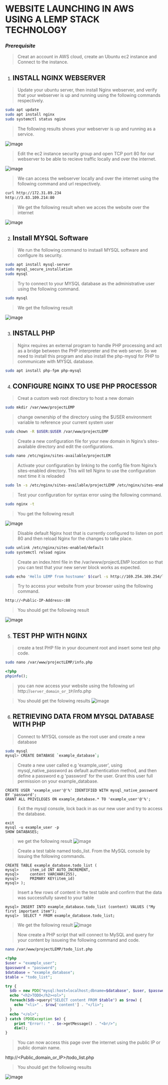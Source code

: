 # **WEBSITE LAUNCHING IN AWS USING A LEMP STACK TECHNOLOGY**
### *Prerequisite*
> Creat an account in AWS cloud, create an Ubuntu ec2 instance and Connect to the instance.

1. ## INSTALL NGINX WEBSERVER
> Update your ubuntu server, then install Nginx webserver, and verify that your webserver is up and running using the following commands respectively. 
```Bash
sudo apt update
sudo apt install nginx
sudo systemctl status nginx
```
> The following results shows your webserver is up and running as a service.

![image](https://user-images.githubusercontent.com/64647166/161973695-35d03c3d-facd-4ed1-9543-91ceae1abb88.png)

> Edit the ec2 instance security group and open TCP port 80 for our webserver to be able to recieve traffic locally and over the internet.

![image](https://user-images.githubusercontent.com/64647166/161974233-7e3a6477-b338-476b-b3e9-393c814deeb0.png)
> We can access the webserver locally and over the internet using the following command and url respectively.
```Bash
curl http://172.31.89.234
http://3.83.109.214:80
```
> We get the following result when we acces the website over the internet

![image](https://user-images.githubusercontent.com/64647166/161975815-98a0f155-8812-427c-ad9f-c7d04d88dc0c.png)

2. ## Install MYSQL Software
> We run the following command to instaall MYSQL software and configure its security.
```Bash
sudo apt install mysql-server
sudo mysql_secure_installation
sudo mysql
```
> Try to connect to your MYSQL database as the administrative user using the following command.
```Bash
sudo mysql
```
> We get the following result

![image](https://user-images.githubusercontent.com/64647166/161979972-a7e22b94-cc8f-48f0-a567-98f835669536.png)

3. ## INSTALL PHP
> Nginx requires an external program to handle PHP processing and act as a bridge between the PHP interpreter and the web server. So we need to install this program and also install the php-mysql for PHP to communicate with MYSQL database.
```Bash
sudo apt install php-fpm php-mysql
```

4. ## CONFIGURE NGINX TO USE PHP PROCESSOR
> Creat a custom web root directory to host a new domain
```Bash
sudo mkdir /var/www/projectLEMP
```
> change ownership of the directory using the $USER environment variable to reference your current system user
```Bash
sudo chown -R $USER:$USER /var/www/projectLEMP
```
> Create a new configuration file for your new domain in Nginx’s sites-available directory and edit the configurations.

```Bash
sudo nano /etc/nginx/sites-available/projectLEM
```
> Activate your configuration by linking to the config file from Nginx’s sites-enabled directory. This will tell Nginx to use the configuration next time it is reloaded
```Bash
sudo ln -s /etc/nginx/sites-available/projectLEMP /etc/nginx/sites-enabled/
```
> Test your configuration for syntax error using the following command.
```Bash
sudo nginx -t
```
> You get the following result

![image](https://user-images.githubusercontent.com/64647166/162253759-644abe3b-e264-456c-9023-99cc537e937b.png)

> Disable default Nginx host that is currently configured to listen on port 80 and then reload Nginx for the changes to take place.
```Bash
sudo unlink /etc/nginx/sites-enabled/default
sudo systemctl reload nginx
```
> Create an index.html file in the /var/www/projectLEMP location so that you can test that your new server block works as expected.
```Bash
sudo echo 'Hello LEMP from hostname' $(curl -s http://169.254.169.254/latest/meta-data/public-hostname) 'with public IP' $(curl -s http://169.254.169.254/latest/meta-data/public-ipv4) > /var/www/projectLEMP/index.html
```
> Try to access your website from your browser using the following command.
```Bash
http://<Public-IP-Address>:80
```
> You should get the following result

![image](https://user-images.githubusercontent.com/64647166/162257556-cb842fd2-ace7-40b7-ae08-7d983eedda90.png)

5. ## TEST PHP WITH NGINX
> create a test PHP file in your document root and insert some test php code.
```Bash
sudo nano /var/www/projectLEMP/info.php
```
```PHP
<?php
phpinfo();
```
> you can now access your website using the following url
http://`server_domain_or_IP`/info.php

> You should get the folowing results
![image](https://user-images.githubusercontent.com/64647166/162259761-80ef17e4-cb50-497b-80b1-b12d3b9a25a9.png)

6. ## RETRIEVING DATA FROM MYSQL DATABASE WITH PHP
> Connect to MYSQL console as the root user and create a new database
```Bash
sudo mysql
mysql> CREATE DATABASE `example_database`;
```
>Create a new user called e.g 'example_user', using mysql_native_password as default authentication method, and then define a password e.g 'password' for the user. Grant this user full permission on your example_database.
```MYSQL
CREATE USER 'example_user'@'%' IDENTIFIED WITH mysql_native_password BY 'password';
GRANT ALL PRIVILEGES ON example_database.* TO 'example_user'@'%';
```
> Exit the mysql console, lock back in as our new user and try to access the database.
```MYSQL
exit
mysql -u example_user -p
SHOW DATABASES;
```
> we get the following result
![image](https://user-images.githubusercontent.com/64647166/162272950-9819bae9-e473-4e1f-950f-e2b72d5e1732.png)

> Create a test table named todo_list. From the MySQL console by issuing the following commands.
```
CREATE TABLE example_database.todo_list (
mysql>     item_id INT AUTO_INCREMENT,
mysql>     content VARCHAR(255),
mysql>     PRIMARY KEY(item_id)
mysql> );
```
> Insert a few rows of content in the test table and confirm that the data was successfully saved to your table

```
mysql> INSERT INTO example_database.todo_list (content) VALUES ("My first important item");
mysql>  SELECT * FROM example_database.todo_list;
```
> We get the following result
![image](https://user-images.githubusercontent.com/64647166/162278590-f2b070bb-46fd-40eb-a480-a16fc5781101.png)

> Now create a PHP script that will connect to MySQL and query for your content by issueing the following command and code.
```Bash
nano /var/www/projectLEMP/todo_list.php
```
```PHP
<?php
$user = "example_user";
$password = "password";
$database = "example_database";
$table = "todo_list";

try {
  $db = new PDO("mysql:host=localhost;dbname=$database", $user, $password);
  echo "<h2>TODO</h2><ol>";
  foreach($db->query("SELECT content FROM $table") as $row) {
    echo "<li>" . $row['content'] . "</li>";
  }
  echo "</ol>";
} catch (PDOException $e) {
    print "Error!: " . $e->getMessage() . "<br/>";
    die();
}
```
> You can now access this page over the internet using the public IP or public domain name.

http://<Public_domain_or_IP>/todo_list.php

> You should get the following results

![image](https://user-images.githubusercontent.com/64647166/162281072-879da198-4d28-4002-89ee-d09dfd37b82f.png)